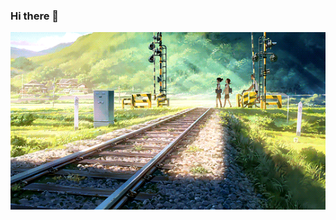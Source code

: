 ### Hi there 👋
<!-- ![okokoe](https://github.com/KvnPrdtyaa/KvnPrdtyaa/blob/main/banner.gif) -->
<img src="https://github.com/KvnPrdtyaa/KvnPrdtyaa/blob/main/banner.gif" />
<!--
**KvnPrdtyaa/KvnPrdtyaa** is a ✨ _special_ ✨ repository because its `README.md` (this file) appears on your GitHub profile.

Here are some ideas to get you started:

- 🔭 I’m currently working on ...
- 🌱 I’m currently learning ...
- 👯 I’m looking to collaborate on ...
- 🤔 I’m looking for help with ...
- 💬 Ask me about ...
- 📫 How to reach me: ...
- 😄 Pronouns: ...
- ⚡ Fun fact: ...
-->
